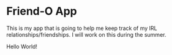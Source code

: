 # Friend-O App

This is my app that is going to help me keep track of my IRL relationships/friendships. I will work on this during the summer.

Hello World!